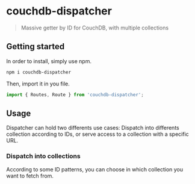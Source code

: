 # couchdb-dispatcher

> Massive getter by ID for CouchDB, with multiple collections

## Getting started

In order to install, simply use npm.

```bash
npm i couchdb-dispatcher
```

Then, import it in you file.

```ts
import { Routes, Route } from 'couchdb-dispatcher';
```

## Usage

Dispatcher can hold two differents use cases: Dispatch into differents collection according to IDs, or serve access to a collection with a specific URL.

### Dispatch into collections

According to some ID patterns, you can choose in which collection you want to fetch from.


